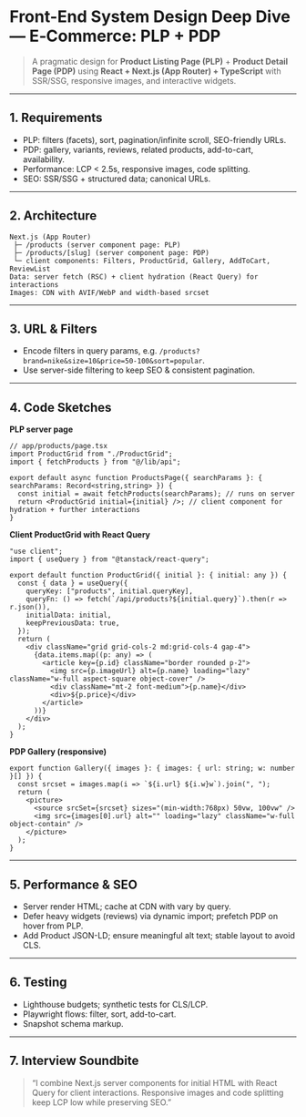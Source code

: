 # Front-End System Design Deep Dive — E‑Commerce: PLP + PDP

> A pragmatic design for **Product Listing Page (PLP)** + **Product Detail Page (PDP)** using **React + Next.js (App Router) + TypeScript** with SSR/SSG, responsive images, and interactive widgets.

---

## 1. Requirements
- PLP: filters (facets), sort, pagination/infinite scroll, SEO-friendly URLs.
- PDP: gallery, variants, reviews, related products, add-to-cart, availability.
- Performance: LCP < 2.5s, responsive images, code splitting.
- SEO: SSR/SSG + structured data; canonical URLs.

---

## 2. Architecture
```
Next.js (App Router)
 ├─ /products (server component page: PLP)
 ├─ /products/[slug] (server component page: PDP)
 └─ client components: Filters, ProductGrid, Gallery, AddToCart, ReviewList
Data: server fetch (RSC) + client hydration (React Query) for interactions
Images: CDN with AVIF/WebP and width-based srcset
```

---

## 3. URL & Filters
- Encode filters in query params, e.g. `/products?brand=nike&size=10&price=50-100&sort=popular`.
- Use server-side filtering to keep SEO & consistent pagination.

---

## 4. Code Sketches

**PLP server page**
```tsx
// app/products/page.tsx
import ProductGrid from "./ProductGrid";
import { fetchProducts } from "@/lib/api";

export default async function ProductsPage({ searchParams }: { searchParams: Record<string,string> }) {
  const initial = await fetchProducts(searchParams); // runs on server
  return <ProductGrid initial={initial} />; // client component for hydration + further interactions
}
```

**Client ProductGrid with React Query**
```tsx
"use client";
import { useQuery } from "@tanstack/react-query";

export default function ProductGrid({ initial }: { initial: any }) {
  const { data } = useQuery({
    queryKey: ["products", initial.queryKey],
    queryFn: () => fetch(`/api/products?${initial.query}`).then(r => r.json()),
    initialData: initial,
    keepPreviousData: true,
  });
  return (
    <div className="grid grid-cols-2 md:grid-cols-4 gap-4">
      {data.items.map((p: any) => (
        <article key={p.id} className="border rounded p-2">
          <img src={p.imageUrl} alt={p.name} loading="lazy" className="w-full aspect-square object-cover" />
          <div className="mt-2 font-medium">{p.name}</div>
          <div>${p.price}</div>
        </article>
      ))}
    </div>
  );
}
```

**PDP Gallery (responsive)**
```tsx
export function Gallery({ images }: { images: { url: string; w: number }[] }) {
  const srcset = images.map(i => `${i.url} ${i.w}w`).join(", ");
  return (
    <picture>
      <source srcSet={srcset} sizes="(min-width:768px) 50vw, 100vw" />
      <img src={images[0].url} alt="" loading="lazy" className="w-full object-contain" />
    </picture>
  );
}
```

---

## 5. Performance & SEO
- Server render HTML; cache at CDN with vary by query.
- Defer heavy widgets (reviews) via dynamic import; prefetch PDP on hover from PLP.
- Add Product JSON-LD; ensure meaningful alt text; stable layout to avoid CLS.

---

## 6. Testing
- Lighthouse budgets; synthetic tests for CLS/LCP.
- Playwright flows: filter, sort, add-to-cart.
- Snapshot schema markup.

---

## 7. Interview Soundbite
> “I combine Next.js server components for initial HTML with React Query for client interactions. Responsive images and code splitting keep LCP low while preserving SEO.”
